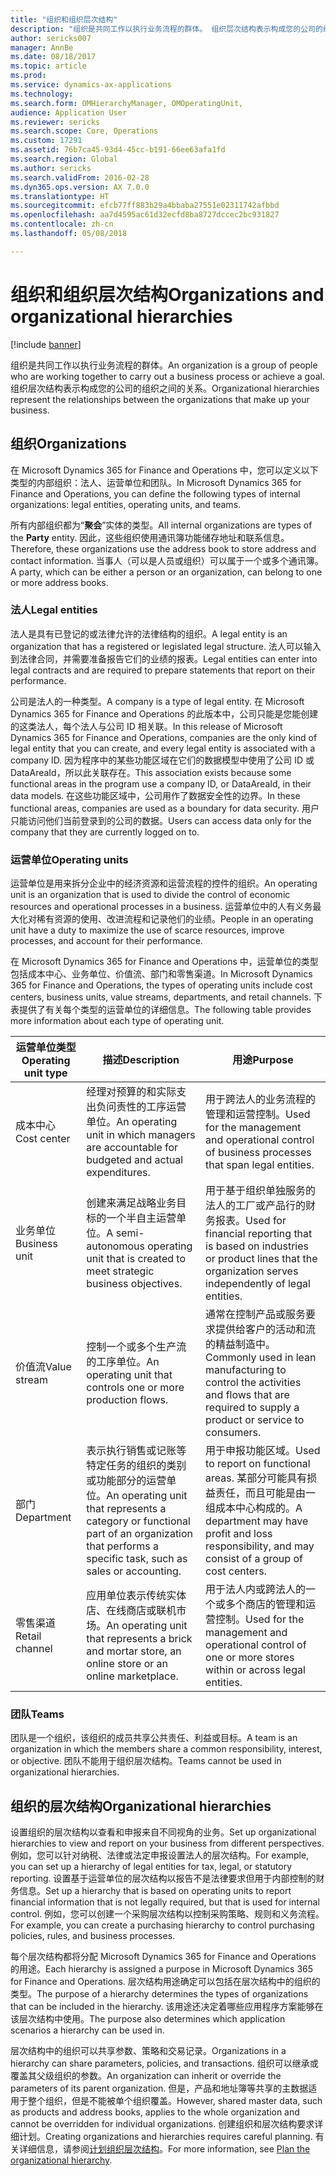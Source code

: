 ```yaml
---
title: "组织和组织层次结构"
description: "组织是共同工作以执行业务流程的群体。 组织层次结构表示构成您的公司的组织之间的关系。"
author: sericks007
manager: AnnBe
ms.date: 08/18/2017
ms.topic: article
ms.prod: 
ms.service: dynamics-ax-applications
ms.technology: 
ms.search.form: OMHierarchyManager, OMOperatingUnit,
audience: Application User
ms.reviewer: sericks
ms.search.scope: Core, Operations
ms.custom: 17291
ms.assetid: 76b7ca45-93d4-45cc-b191-66ee63afa1fd
ms.search.region: Global
ms.author: sericks
ms.search.validFrom: 2016-02-28
ms.dyn365.ops.version: AX 7.0.0
ms.translationtype: HT
ms.sourcegitcommit: efcb77ff883b29a4bbaba27551e02311742afbbd
ms.openlocfilehash: aa7d4595ac61d32ecfd8ba8727dccec2bc931827
ms.contentlocale: zh-cn
ms.lasthandoff: 05/08/2018

---
```


# <a name="organizations-and-organizational-hierarchies"></a><span data-ttu-id="36bec-104">组织和组织层次结构</span><span class="sxs-lookup"><span data-stu-id="36bec-104">Organizations and organizational hierarchies</span></span>

[!include [banner](../includes/banner.md)]

<span data-ttu-id="36bec-105">组织是共同工作以执行业务流程的群体。</span><span class="sxs-lookup"><span data-stu-id="36bec-105">An organization is a group of people who are working together to carry out a business process or achieve a goal.</span></span> <span data-ttu-id="36bec-106">组织层次结构表示构成您的公司的组织之间的关系。</span><span class="sxs-lookup"><span data-stu-id="36bec-106">Organizational hierarchies represent the relationships between the organizations that make up your business.</span></span>

<a name="organizations"></a><span data-ttu-id="36bec-107">组织</span><span class="sxs-lookup"><span data-stu-id="36bec-107">Organizations</span></span>
-------------

<span data-ttu-id="36bec-108">在 Microsoft Dynamics 365 for Finance and Operations 中，您可以定义以下类型的内部组织：法人、运营单位和团队。</span><span class="sxs-lookup"><span data-stu-id="36bec-108">In Microsoft Dynamics 365 for Finance and Operations, you can define the following types of internal organizations: legal entities, operating units, and teams.</span></span>

<span data-ttu-id="36bec-109">所有内部组织都为“**聚会**”实体的类型。</span><span class="sxs-lookup"><span data-stu-id="36bec-109">All internal organizations are types of the **Party** entity.</span></span> <span data-ttu-id="36bec-110">因此，这些组织使用通讯簿功能储存地址和联系信息。</span><span class="sxs-lookup"><span data-stu-id="36bec-110">Therefore, these organizations use the address book to store address and contact information.</span></span> <span data-ttu-id="36bec-111">当事人（可以是人员或组织）可以属于一个或多个通讯簿。</span><span class="sxs-lookup"><span data-stu-id="36bec-111">A party, which can be either a person or an organization, can belong to one or more address books.</span></span>
### <a name="legal-entities"></a><span data-ttu-id="36bec-112">法人</span><span class="sxs-lookup"><span data-stu-id="36bec-112">Legal entities</span></span>

<span data-ttu-id="36bec-113">法人是具有已登记的或法律允许的法律结构的组织。</span><span class="sxs-lookup"><span data-stu-id="36bec-113">A legal entity is an organization that has a registered or legislated legal structure.</span></span> <span data-ttu-id="36bec-114">法人可以输入到法律合同，并需要准备报告它们的业绩的报表。</span><span class="sxs-lookup"><span data-stu-id="36bec-114">Legal entities can enter into legal contracts and are required to prepare statements that report on their performance.</span></span> 

<span data-ttu-id="36bec-115">公司是法人的一种类型。</span><span class="sxs-lookup"><span data-stu-id="36bec-115">A company is a type of legal entity.</span></span> <span data-ttu-id="36bec-116">在 Microsoft Dynamics 365 for Finance and Operations 的此版本中，公司只能是您能创建的这类法人，每个法人与公司 ID 相关联。</span><span class="sxs-lookup"><span data-stu-id="36bec-116">In this release of Microsoft Dynamics 365 for Finance and Operations, companies are the only kind of legal entity that you can create, and every legal entity is associated with a company ID.</span></span> <span data-ttu-id="36bec-117">因为程序中的某些功能区域在它们的数据模型中使用了公司 ID 或 DataAreaId，所以此关联存在。</span><span class="sxs-lookup"><span data-stu-id="36bec-117">This association exists because some functional areas in the program use a company ID, or DataAreaId, in their data models.</span></span> <span data-ttu-id="36bec-118">在这些功能区域中，公司用作了数据安全性的边界。</span><span class="sxs-lookup"><span data-stu-id="36bec-118">In these functional areas, companies are used as a boundary for data security.</span></span> <span data-ttu-id="36bec-119">用户只能访问他们当前登录到的公司的数据。</span><span class="sxs-lookup"><span data-stu-id="36bec-119">Users can access data only for the company that they are currently logged on to.</span></span>

### <a name="operating-units"></a><span data-ttu-id="36bec-120">运营单位</span><span class="sxs-lookup"><span data-stu-id="36bec-120">Operating units</span></span>

<span data-ttu-id="36bec-121">运营单位是用来拆分企业中的经济资源和运营流程的控件的组织。</span><span class="sxs-lookup"><span data-stu-id="36bec-121">An operating unit is an organization that is used to divide the control of economic resources and operational processes in a business.</span></span> <span data-ttu-id="36bec-122">运营单位中的人有义务最大化对稀有资源的使用、改进流程和记录他们的业绩。</span><span class="sxs-lookup"><span data-stu-id="36bec-122">People in an operating unit have a duty to maximize the use of scarce resources, improve processes, and account for their performance.</span></span> 

<span data-ttu-id="36bec-123">在 Microsoft Dynamics 365 for Finance and Operations 中，运营单位的类型包括成本中心、业务单位、价值流、部门和零售渠道。</span><span class="sxs-lookup"><span data-stu-id="36bec-123">In Microsoft Dynamics 365 for Finance and Operations, the types of operating units include cost centers, business units, value streams, departments, and retail channels.</span></span> <span data-ttu-id="36bec-124">下表提供了有关每个类型的运营单位的详细信息。</span><span class="sxs-lookup"><span data-stu-id="36bec-124">The following table provides more information about each type of operating unit.</span></span>

| <span data-ttu-id="36bec-125">运营单位类型</span><span class="sxs-lookup"><span data-stu-id="36bec-125">Operating unit type</span></span> | <span data-ttu-id="36bec-126">描述</span><span class="sxs-lookup"><span data-stu-id="36bec-126">Description</span></span>         | <span data-ttu-id="36bec-127">用途</span><span class="sxs-lookup"><span data-stu-id="36bec-127">Purpose</span></span>      |
|---------------------|---------------------|--------------|
| <span data-ttu-id="36bec-128">成本中心</span><span class="sxs-lookup"><span data-stu-id="36bec-128">Cost center</span></span>         | <span data-ttu-id="36bec-129">经理对预算的和实际支出负问责性的工序运营单位。</span><span class="sxs-lookup"><span data-stu-id="36bec-129">An operating unit in which managers are accountable for budgeted and actual expenditures.</span></span>                                                      | <span data-ttu-id="36bec-130">用于跨法人的业务流程的管理和运营控制。</span><span class="sxs-lookup"><span data-stu-id="36bec-130">Used for the management and operational control of business processes that span legal entities.</span></span>                                         |
| <span data-ttu-id="36bec-131">业务单位</span><span class="sxs-lookup"><span data-stu-id="36bec-131">Business unit</span></span>       | <span data-ttu-id="36bec-132">创建来满足战略业务目标的一个半自主运营单位。</span><span class="sxs-lookup"><span data-stu-id="36bec-132">A semi-autonomous operating unit that is created to meet strategic business objectives.</span></span>                                                        | <span data-ttu-id="36bec-133">用于基于组织单独服务的法人的工厂或产品行的财务报表。</span><span class="sxs-lookup"><span data-stu-id="36bec-133">Used for financial reporting that is based on industries or product lines that the organization serves independently of legal entities.</span></span> |
| <span data-ttu-id="36bec-134">价值流</span><span class="sxs-lookup"><span data-stu-id="36bec-134">Value stream</span></span>        | <span data-ttu-id="36bec-135">控制一个或多个生产流的工序单位。</span><span class="sxs-lookup"><span data-stu-id="36bec-135">An operating unit that controls one or more production flows.</span></span>                                                                                  | <span data-ttu-id="36bec-136">通常在控制产品或服务要求提供给客户的活动和流的精益制造中。</span><span class="sxs-lookup"><span data-stu-id="36bec-136">Commonly used in lean manufacturing to control the activities and flows that are required to supply a product or service to consumers.</span></span>  |
| <span data-ttu-id="36bec-137">部门</span><span class="sxs-lookup"><span data-stu-id="36bec-137">Department</span></span>          | <span data-ttu-id="36bec-138">表示执行销售或记账等特定任务的组织的类别或功能部分的运营单位。</span><span class="sxs-lookup"><span data-stu-id="36bec-138">An operating unit that represents a category or functional part of an organization that performs a specific task, such as sales or accounting.</span></span> | <span data-ttu-id="36bec-139">用于申报功能区域。</span><span class="sxs-lookup"><span data-stu-id="36bec-139">Used to report on functional areas.</span></span> <span data-ttu-id="36bec-140">某部分可能具有损益责任，而且可能是由一组成本中心构成的。</span><span class="sxs-lookup"><span data-stu-id="36bec-140">A department may have profit and loss responsibility, and may consist of a group of cost centers.</span></span>   |
| <span data-ttu-id="36bec-141">零售渠道</span><span class="sxs-lookup"><span data-stu-id="36bec-141">Retail channel</span></span>      | <span data-ttu-id="36bec-142">应用单位表示传统实体店、在线商店或联机市场。</span><span class="sxs-lookup"><span data-stu-id="36bec-142">An operating unit that represents a brick and mortar store, an online store or an online marketplace.</span></span>                                          | <span data-ttu-id="36bec-143">用于法人内或跨法人的一个或多个商店的管理和运营控制。</span><span class="sxs-lookup"><span data-stu-id="36bec-143">Used for the management and operational control of one or more stores within or across legal entities.</span></span>                                  |

### <a name="teams"></a><span data-ttu-id="36bec-144">团队</span><span class="sxs-lookup"><span data-stu-id="36bec-144">Teams</span></span>

<span data-ttu-id="36bec-145">团队是一个组织，该组织的成员共享公共责任、利益或目标。</span><span class="sxs-lookup"><span data-stu-id="36bec-145">A team is an organization in which the members share a common responsibility, interest, or objective.</span></span> <span data-ttu-id="36bec-146">团队不能用于组织层次结构。</span><span class="sxs-lookup"><span data-stu-id="36bec-146">Teams cannot be used in organizational hierarchies.</span></span>

<a name="organizational-hierarchies"></a><span data-ttu-id="36bec-147">组织的层次结构</span><span class="sxs-lookup"><span data-stu-id="36bec-147">Organizational hierarchies</span></span>
--------------------------

<span data-ttu-id="36bec-148">设置组织的层次结构以查看和申报来自不同视角的业务。</span><span class="sxs-lookup"><span data-stu-id="36bec-148">Set up organizational hierarchies to view and report on your business from different perspectives.</span></span> <span data-ttu-id="36bec-149">例如，您可以针对纳税、法律或法定申报设置法人的层次结构。</span><span class="sxs-lookup"><span data-stu-id="36bec-149">For example, you can set up a hierarchy of legal entities for tax, legal, or statutory reporting.</span></span> <span data-ttu-id="36bec-150">设置基于运营单位的层次结构以报告不是法律要求但用于内部控制的财务信息。</span><span class="sxs-lookup"><span data-stu-id="36bec-150">Set up a hierarchy that is based on operating units to report financial information that is not legally required, but that is used for internal control.</span></span> <span data-ttu-id="36bec-151">例如，您可以创建一个采购层次结构以控制采购策略、规则和义务流程。</span><span class="sxs-lookup"><span data-stu-id="36bec-151">For example, you can create a purchasing hierarchy to control purchasing policies, rules, and business processes.</span></span> 

<span data-ttu-id="36bec-152">每个层次结构都将分配 Microsoft Dynamics 365 for Finance and Operations 的用途。</span><span class="sxs-lookup"><span data-stu-id="36bec-152">Each hierarchy is assigned a purpose in Microsoft Dynamics 365 for Finance and Operations.</span></span> <span data-ttu-id="36bec-153">层次结构用途确定可以包括在层次结构中的组织的类型。</span><span class="sxs-lookup"><span data-stu-id="36bec-153">The purpose of a hierarchy determines the types of organizations that can be included in the hierarchy.</span></span> <span data-ttu-id="36bec-154">该用途还决定着哪些应用程序方案能够在该层次结构中使用。</span><span class="sxs-lookup"><span data-stu-id="36bec-154">The purpose also determines which application scenarios a hierarchy can be used in.</span></span> 

<span data-ttu-id="36bec-155">层次结构中的组织可以共享参数、策略和交易记录。</span><span class="sxs-lookup"><span data-stu-id="36bec-155">Organizations in a hierarchy can share parameters, policies, and transactions.</span></span> <span data-ttu-id="36bec-156">组织可以继承或覆盖其父级组织的参数。</span><span class="sxs-lookup"><span data-stu-id="36bec-156">An organization can inherit or override the parameters of its parent organization.</span></span> <span data-ttu-id="36bec-157">但是，产品和地址簿等共享的主数据适用于整个组织，但是不能被单个组织覆盖。</span><span class="sxs-lookup"><span data-stu-id="36bec-157">However, shared master data, such as products and address books, applies to the whole organization and cannot be overridden for individual organizations.</span></span> <span data-ttu-id="36bec-158">创建组织和层次结构要求详细计划。</span><span class="sxs-lookup"><span data-stu-id="36bec-158">Creating organizations and hierarchies requires careful planning.</span></span> <span data-ttu-id="36bec-159">有关详细信息，请参阅[计划组织层次结构](plan-organizational-hierarchy.md)。</span><span class="sxs-lookup"><span data-stu-id="36bec-159">For more information, see [Plan the organizational hierarchy](plan-organizational-hierarchy.md).</span></span>






